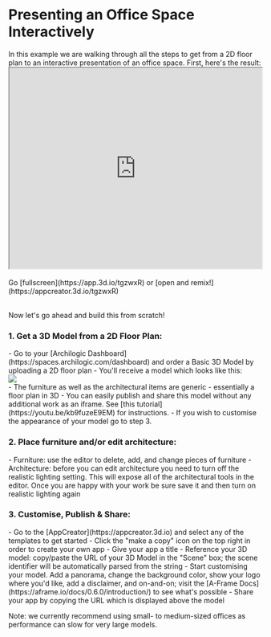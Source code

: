 # Presenting an Office Space Interactively

<!-- We are working using the app with the shortener fQcn7u -->
<p>
In this example we are walking through all the steps to get from a 2D floor plan to an interactive presentation of an office space. First, here's the result:

<!-- Reference the app as an iframe -->
<iframe style="width:100%; height:400px" src="https://app.3d.io/tgzwxR"></iframe>
<br>
<br>
Go [fullscreen](https://app.3d.io/tgzwxR) or [open and remix!](https://appcreator.3d.io/tgzwxR)
<br>
<br>

<!-- Description of how to do this -->
<p>Now let's go ahead and build this from scratch!

<h3> 1. Get a 3D Model from a 2D Floor Plan:</h3>
- Go to your [Archilogic Dashboard](https://spaces.archilogic.com/dashboard) and order a Basic 3D Model by uploading a 2D floor plan
- You'll receive a model which looks like this:
<br>
<a href="https://storage.3d.io/5a4fdff6-a40b-403d-817c-802305866599/2017-09-04_13-07-11_PfSVZT/basic-commercial-model.jpg">
<img style="max-width: 300px;" src="https://storage.3d.io/5a4fdff6-a40b-403d-817c-802305866599/2017-09-04_13-07-11_PfSVZT/basic-commercial-model.jpg">
</a>
<br>
- The furniture as well as the architectural items are generic - essentially a floor plan in 3D
- You can easily publish and share this model without any additional work as an iframe. See [this tutorial](https://youtu.be/kb9fuzeE9EM) for instructions.
- If you wish to customise the appearance of your model go to step 3.

<h3>2. Place furniture and/or edit architecture:</h3>
- Furniture: use the editor to delete, add, and change pieces of furniture
- Architecture: before you can edit architecture you need to turn off the realistic lighting setting. This will expose all of the architectural tools in the editor. Once you are happy with your work be sure save it and then turn on realistic lighting again

<h3>3. Customise, Publish & Share:</h3>
- Go to the [AppCreator](https://appcreator.3d.io) and select any of the templates to get started
- Click the "make a copy" icon on the top right in order to create your own app
- Give your app a title
- Reference your 3D model: copy/paste the URL of your 3D Model in the "Scene" box; the scene identifier will be automatically parsed from the string
- Start customising your model. Add a panorama, change the background color, show your logo where you'd like, add a disclaimer, and on-and-on; visit the [A-Frame Docs](https://aframe.io/docs/0.6.0/introduction/) to see what's possible
- Share your app by copying the URL which is displayed above the model

Note: we currently recommend using small- to medium-sized offices as performance can slow for very large models.
